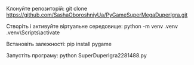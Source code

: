 Клонуйте репозиторій:
git clone https://github.com/SashaOboroshniyUa/PyGameSuperMegaDuperIgra.git

Створіть і активуйте віртуальне середовище:
python -m venv .venv
.venv\Scripts\activate

Встановіть залежності:
pip install pygame

Запустіть програму:
python SuperDuperIgra2281488.py

